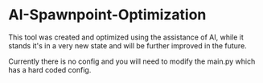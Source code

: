 # AI-Spawnpoint-Optimization

This tool was created and optimized using the assistance of AI, while it stands it's in a very new state and will be further improved in the future.

Currently there is no config and you will need to modify the main.py which has a hard coded config.
